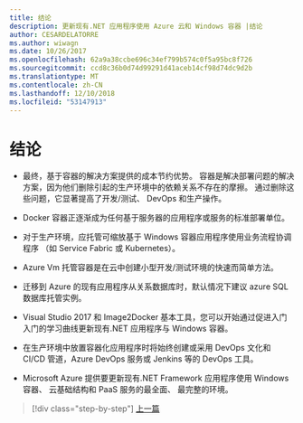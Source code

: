 ```yaml
---
title: 结论
description: 更新现有.NET 应用程序使用 Azure 云和 Windows 容器 |结论
author: CESARDELATORRE
ms.author: wiwagn
ms.date: 10/26/2017
ms.openlocfilehash: 62a9a38ccbe696c34ef799b574c0f5a95bc8f726
ms.sourcegitcommit: ccd8c36b0d74d99291d41aceb14cf98d74dc9d2b
ms.translationtype: MT
ms.contentlocale: zh-CN
ms.lasthandoff: 12/10/2018
ms.locfileid: "53147913"
---
```

# <a name="conclusions"></a>结论

- 最终，基于容器的解决方案提供的成本节约优势。 容器是解决部署问题的解决方案，因为他们删除引起的生产环境中的依赖关系不存在的摩擦。 通过删除这些问题，它显著提高了开发/测试、 DevOps 和生产操作。

- Docker 容器正逐渐成为任何基于服务器的应用程序或服务的标准部署单位。

- 对于生产环境，应托管可缩放基于 Windows 容器应用程序使用业务流程协调程序 （如 Service Fabric 或 Kubernetes）。

- Azure Vm 托管容器是在云中创建小型开发/测试环境的快速而简单方法。

- 迁移到 Azure 的现有应用程序从关系数据库时，默认情况下建议 azure SQL 数据库托管实例。

- Visual Studio 2017 和 Image2Docker 基本工具，您可以开始通过促进入门入门的学习曲线更新现有.NET 应用程序与 Windows 容器。

- 在生产环境中放置容器化应用程序时将始终创建或采用 DevOps 文化和 CI/CD 管道，Azure DevOps 服务或 Jenkins 等的 DevOps 工具。

- Microsoft Azure 提供要更新现有.NET Framework 应用程序使用 Windows 容器、 云基础结构和 PaaS 服务的最全面、 最完整的环境。

>[!div class="step-by-step"]
>[上一篇](walkthroughs-technical-get-started-overview.md)